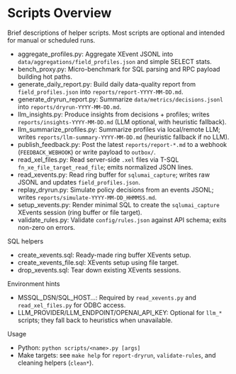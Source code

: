 # Scripts Overview

Brief descriptions of helper scripts. Most scripts are optional and intended for manual or scheduled runs.

- aggregate_profiles.py: Aggregate XEvent JSONL into `data/aggregations/field_profiles.json` and simple SELECT stats.
- bench_proxy.py: Micro-benchmark for SQL parsing and RPC payload building hot paths.
- generate_daily_report.py: Build daily data-quality report from `field_profiles.json` into `reports/report-YYYY-MM-DD.md`.
- generate_dryrun_report.py: Summarize `data/metrics/decisions.jsonl` into `reports/dryrun-YYYY-MM-DD.md`.
- llm_insights.py: Produce insights from decisions + profiles; writes `reports/insights-YYYY-MM-DD.md` (LLM optional, with heuristic fallback).
- llm_summarize_profiles.py: Summarize profiles via local/remote LLM; writes `reports/llm-summary-YYYY-MM-DD.md` (heuristic fallback if no LLM).
- publish_feedback.py: Post the latest `reports/report-*.md` to a webhook (`FEEDBACK_WEBHOOK`) or write payload to `outbox/`.
- read_xel_files.py: Read server-side `.xel` files via T-SQL `fn_xe_file_target_read_file`; emits normalized JSON lines.
- read_xevents.py: Read ring buffer for `sqlumai_capture`; writes raw JSONL and updates `field_profiles.json`.
- replay_dryrun.py: Simulate policy decisions from an events JSONL; writes `reports/simulate-YYYY-MM-DD_HHMMSS.md`.
- setup_xevents.py: Render minimal SQL to create the `sqlumai_capture` XEvents session (ring buffer or file target).
- validate_rules.py: Validate `config/rules.json` against API schema; exits non-zero on errors.

SQL helpers
- create_xevents.sql: Ready-made ring buffer XEvents setup.
- create_xevents_file.sql: XEvents setup using file target.
- drop_xevents.sql: Tear down existing XEvents sessions.

Environment hints
- MSSQL_DSN/SQL_HOST…: Required by `read_xevents.py` and `read_xel_files.py` for ODBC access.
- LLM_PROVIDER/LLM_ENDPOINT/OPENAI_API_KEY: Optional for `llm_*` scripts; they fall back to heuristics when unavailable.

Usage
- Python: `python scripts/<name>.py [args]`
- Make targets: see `make help` for `report-dryrun`, `validate-rules`, and cleaning helpers (`clean*`).
